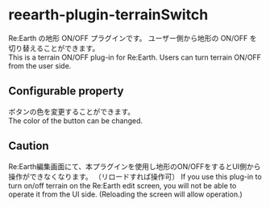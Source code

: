 # reearth-plugin-terrainSwitch

Re:Earth の地形 ON/OFF プラグインです。
ユーザー側から地形の ON/OFF を切り替えることができます。  
This is a terrain ON/OFF plug-in for Re:Earth.
Users can turn terrain ON/OFF from the user side.

## Configurable property
ボタンの色を変更することができます。  
The color of the button can be changed.

## Caution
Re:Earth編集画面にて、本プラグインを使用し地形のON/OFFをするとUI側から操作ができなくなります。
（リロードすれば操作可）
If you use this plug-in to turn on/off terrain on the Re:Earth edit screen, you will not be able to operate it from the UI side.
(Reloading the screen will allow operation.)
